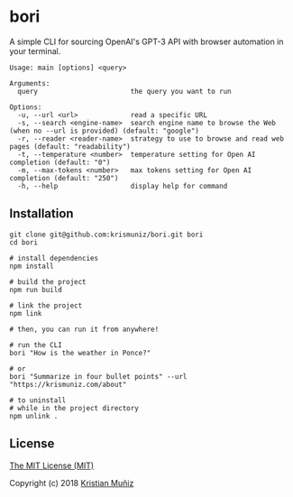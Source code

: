 # bori

A simple CLI for sourcing OpenAI's GPT-3 API with browser automation in your terminal.

```shell
Usage: main [options] <query>

Arguments:
  query                       the query you want to run

Options:
  -u, --url <url>             read a specific URL
  -s, --search <engine-name>  search engine name to browse the Web (when no --url is provided) (default: "google")
  -r, --reader <reader-name>  strategy to use to browse and read web pages (default: "readability")
  -t, --temperature <number>  temperature setting for Open AI completion (default: "0")
  -m, --max-tokens <number>   max tokens setting for Open AI completion (default: "250")
  -h, --help                  display help for command
```

## Installation

```shell
git clone git@github.com:krismuniz/bori.git bori
cd bori

# install dependencies
npm install

# build the project
npm run build

# link the project
npm link

# then, you can run it from anywhere!
```

```shell
# run the CLI
bori "How is the weather in Ponce?"

# or
bori "Summarize in four bullet points" --url "https://krismuniz.com/about"
```

```shell
# to uninstall
# while in the project directory
npm unlink .
```

## License

[The MIT License (MIT)](https://github.com/krismuniz/minimo/blob/master/LICENSE.md)

Copyright (c) 2018 [Kristian Muñiz](https://www.krismuniz.com)
